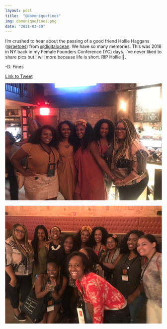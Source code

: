```yaml
---
layout: post
title:  "@domoniquefines"
img: domoniquefines.png
date: "2021-03-10"
---
```


I’m crushed to hear about the passing of a good friend Hollie Haggans ([@raetoes](https://twitter.com/raetoes)) from [@digitalocean](https://twitter.com/digitalocean). We have so many memories. This was 2018 in NY back in my Female Founders Conference (YC) days. I’ve never liked to share pics but I will more because life is short. RIP Hollie 🥺.

-D. Fines

[Link to Tweet](https://twitter.com/domoniquefines/status/1369742854285762560)

![Photo with Hollie from domoniquefines's tweet](domoniquefines-group.jpg)

![Photo with Hollie from domoniquefines's tweet](domoniquefines-group-2.jpg)

